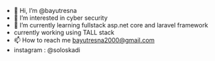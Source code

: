 - 👋 Hi, I’m @bayutresna
- 👀 I’m interested in cyber security
- 🌱 I’m currently learning fullstack asp.net core and laravel framework
- currently working using TALL stack
- 📫 How to reach me bayutresna2000@gmail.com
- instagram : @soloskadi

<!---
bayutresna/bayutresna is a ✨ special ✨ repository because its `README.md` (this file) appears on your GitHub profile.
You can click the Preview link to take a look at your changes.
--->
